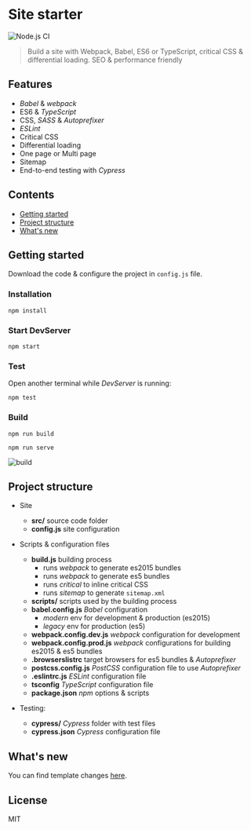 # Site starter
![Node.js CI](https://github.com/robisim74/site-starter/workflows/Node.js%20CI/badge.svg)
> Build a site with Webpack, Babel, ES6 or TypeScript, critical CSS & differential loading. SEO & performance friendly


## Features

* _Babel_ & _webpack_
* ES6 & _TypeScript_
* CSS, _SASS_ & _Autoprefixer_
* _ESLint_
* Critical CSS
* Differential loading
* One page or Multi page
* Sitemap
* End-to-end testing with _Cypress_


## Contents
* [Getting started](#1)
* [Project structure](#2)
* [What's new](#3)


## <a name="1"></a>Getting started
Download the code & configure the project in `config.js` file.

### Installation

```Shell
npm install
```

### Start DevServer

```Shell
npm start
```

### Test
Open another terminal while _DevServer_ is running:

```Shell
npm test
```

### Build
```Shell
npm run build

npm run serve
```

![build](https://user-images.githubusercontent.com/14012361/89346127-d2efc480-d6a8-11ea-938e-92c155d50735.png)


## <a name="2"></a>Project structure
- Site
    - **src/** source code folder
    - **config.js** site configuration
    
- Scripts & configuration files
    - **build.js** building process
        - runs _webpack_ to generate es2015 bundles
        - runs _webpack_ to generate es5 bundles
        - runs _critical_ to inline critical CSS
        - runs _sitemap_ to generate `sitemap.xml`
    - **scripts/** scripts used by the building process
    - **babel.config.js** _Babel_ configuration
        - _modern_ env for development & production (es2015)
        - _legacy_ env for production (es5)
    - **webpack.config.dev.js** _webpack_ configuration for development
    - **webpack.config.prod.js** _webpack_ configurations for building es2015 & es5 bundles
    - **.browserslistrc** target browsers for es5 bundles & _Autoprefixer_
    - **postcss.config.js** _PostCSS_ configuration file to use _Autoprefixer_
    - **.eslintrc.js** _ESLint_ configuration file
    - **tsconfig** _TypeScript_ configuration file
    - **package.json** _npm_ options & scripts
- Testing:
    - **cypress/** _Cypress_ folder with test files
    - **cypress.json** _Cypress_ configuration file

## <a name="3"></a>What's new
You can find template changes [here](https://github.com/robisim74/site-starter/releases).


## License
MIT
